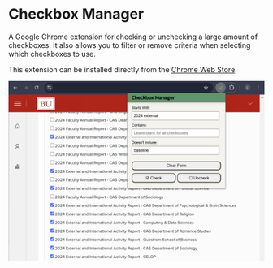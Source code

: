 # Checkbox Manager

A Google Chrome extension for checking or unchecking a large amount of checkboxes. It also allows you to filter or remove criteria when selecting which checkboxes to use.

This extension can be installed directly from the [Chrome Web Store](https://chromewebstore.google.com/detail/checkbox-manager/oaobkimgccbhhahoaabdoahpedlaknfc?authuser=0&hl=en-GB).

![screenshot](images/screenshot.jpg)
